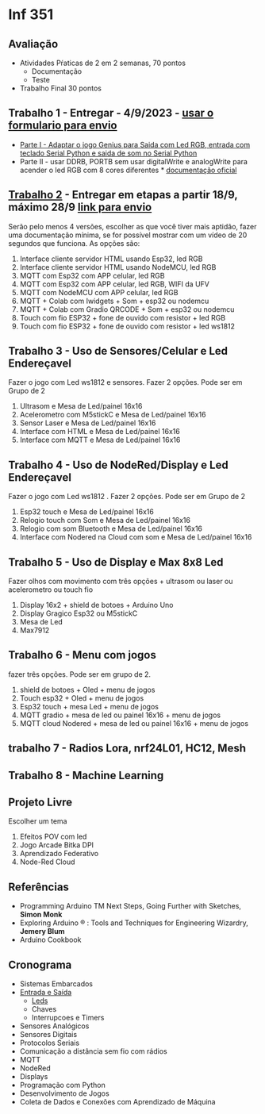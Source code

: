 # Inf 351 

## Avaliação

 * Atividades Pŕaticas de 2 em 2 semanas, 70 pontos
    * Documentação
    * Teste
 * Trabalho Final 30 pontos

## Trabalho 1 - Entregar - 4/9/2023 - [usar o formulario para envio](https://forms.gle/eg7AH64358X4mcyr8)

* [Parte I - Adaptar o jogo Genius para Saida com Led RGB, entrada com teclado Serial Python e saida de som no Serial Python](https://blog.eletrogate.com/genius-no-arduino-bora-jogar/) 
* Parte II - usar DDRB, PORTB sem usar digitalWrite e analogWrite para acender o led RGB com 8 cores diferentes
        * [documentação oficial](https://docs.arduino.cc/hacking/software/PortManipulation)
## [Trabalho 2](https://github.com/arduinoufv/inf351/blob/master/2023/trabalho2/README.md) - Entregar em etapas a partir 18/9, máximo 28/9 [link para envio](https://forms.gle/o9m1azdrJvtBor1y6)

Serão pelo menos 4 versões, escolher as que você tiver mais aptidão, fazer uma documentação mínima, se for possível mostrar com um vídeo de 20 segundos que funciona. As opções são:
1. Interface cliente servidor HTML usando Esp32, led RGB
2. Interface cliente servidor HTML usando NodeMCU, led RGB
3. MQTT com Esp32 com APP celular, led RGB
4. MQTT com Esp32 com APP celular, led RGB, WIFI da UFV
5. MQTT com NodeMCU com APP celular, led RGB
6. MQTT + Colab com Iwidgets + Som + esp32 ou nodemcu
7. MQTT + Colab com Gradio QRCODE + Som + esp32 ou nodemcu
8. Touch com fio ESP32 + fone de ouvido com resistor + led RGB
9. Touch com fio ESP32 + fone de ouvido com resistor + led ws1812


## Trabalho 3 - Uso de Sensores/Celular e Led Endereçavel

Fazer o jogo com Led ws1812 e sensores. Fazer 2 opções. Pode ser em Grupo de 2
1. Ultrasom e Mesa de Led/painel 16x16
2. Acelerometro com M5stickC e Mesa de Led/painel 16x16
3. Sensor Laser e Mesa de Led/painel 16x16
4. Interface com HTML e Mesa de Led/painel 16x16
5. Interface com MQTT e Mesa de Led/painel 16x16

## Trabalho 4 - Uso de NodeRed/Display e Led Endereçavel

Fazer o jogo com Led ws1812 . Fazer 2 opções. Pode ser em Grupo de 2
1. Esp32 touch  e Mesa de Led/painel 16x16
2. Relogio touch com Som e Mesa de Led/painel 16x16
3. Relogio com som Bluetooth e Mesa de Led/painel 16x16
4. Interface com Nodered na Cloud com som e Mesa de Led/painel 16x16

## Trabalho 5 - Uso de Display e Max 8x8 Led

Fazer olhos com movimento com três opções + ultrasom ou laser ou acelerometro ou touch fio
1. Display 16x2 + shield de botoes + Arduino Uno
2. Display Gragico Esp32 ou M5stickC
3. Mesa de Led
4. Max7912

## Trabalho 6 - Menu com jogos
fazer três opções. Pode ser em grupo de 2.

1. shield de botoes + Oled + menu de jogos
2. Touch esp32 + Oled + menu de jogos
3. Esp32 touch + mesa Led + menu de jogos
4. MQTT gradio + mesa de led ou painel 16x16 + menu de jogos
5. MQTT cloud Nodered + mesa de led ou painel 16x16 + menu de jogos

## trabalho 7 - Radios Lora, nrf24L01, HC12, Mesh

## Trabalho 8 - Machine Learning

## Projeto Livre

Escolher um tema
1. Efeitos POV com led
2. Jogo Arcade Bitka DPI
3. Aprendizado Federativo
4. Node-Red Cloud

## Referências

* Programming Arduino TM Next Steps, Going Further with Sketches, **Simon Monk**
* Exploring Arduino ® : Tools and Techniques for Engineering Wizardry, **Jemery Blum**
* Arduino Cookbook
  
## Cronograma

*  Sistemas Embarcados
*  [Entrada e Saída](https://github.com/arduinoufv/inf351/blob/master/2023/Entrada_Saida.md)
    * [Leds](https://github.com/arduinoufv/inf351/blob/master/2023/Saida/ledarduino.md)
    * Chaves
    * Interrupcoes e Timers
* Sensores Analógicos
* Sensores Digitais
* Protocolos Seriais
* Comunicação a distância sem fio com rádios
* MQTT
* NodeRed
* Displays
* Programação com Python
* Desenvolvimento de Jogos
* Coleta de Dados e Conexões com Aprendizado de Máquina
  
